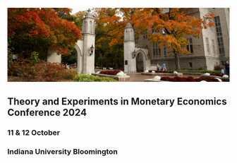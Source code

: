 [![Screenshot of the Website](https://raw.githubusercontent.com/teme2024/teme2024.github.io/master/banner1.jpg)](https://teme2024.github.io/teme2024/)



## Theory and Experiments in Monetary Economics Conference 2024
### 11 & 12 October
### Indiana University Bloomington


